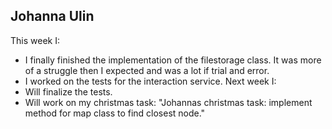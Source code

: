 ## Johanna Ulin
This week I:
- I finally finished the implementation of the filestorage class. It was more of a struggle then I expected and was a lot if trial and error.
- I worked on the tests for the interaction service.
Next week I:
- Will finalize the tests.
- Will work on my christmas task: "Johannas christmas task: implement method for map class to find closest node."

